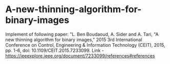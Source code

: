 # A-new-thinning-algorithm-for-binary-images
Implement of following paper:
"L. Ben Boudaoud, A. Sider and A. Tari, "A new thinning algorithm for binary images," 2015 3rd International Conference on Control, Engineering & Information 
Technology (CEIT), 2015, pp. 1-6, doi: 10.1109/CEIT.2015.7233099.
Link -https://ieeexplore.ieee.org/document/7233099/references#references

